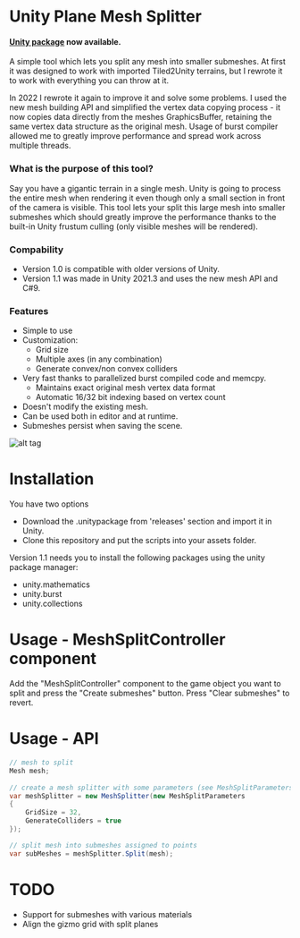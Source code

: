 # Unity Plane Mesh Splitter

#### [Unity package](https://github.com/artnas/Unity-Plane-Mesh-Splitter/releases) now available.

A simple tool which lets you split any mesh into smaller submeshes. At first it was designed to work with imported Tiled2Unity terrains, but I rewrote it to work with everything you can throw at it. 

In 2022 I rewrote it again to improve it and solve some problems. I used the new mesh building API and simplified the vertex data copying process - it now copies data directly from the meshes GraphicsBuffer, retaining the same vertex data structure as the original mesh. Usage of burst compiler allowed me to greatly improve performance and spread work across multiple threads.

### What is the purpose of this tool?

Say you have a gigantic terrain in a single mesh. Unity is going to process the entire mesh when rendering it even though only a small section in front of the camera is visible. This tool lets your split this large mesh into smaller submeshes which should greatly improve the performance thanks to the built-in Unity frustum culling (only visible meshes will be rendered).

### Compability

- Version 1.0 is compatible with older versions of Unity.
- Version 1.1 was made in Unity 2021.3 and uses the new mesh API and C#9.

### Features

- Simple to use
- Customization:
  - Grid size
  - Multiple axes (in any combination)
  - Generate convex/non convex colliders
- Very fast thanks to parallelized burst compiled code and memcpy. 
  - Maintains exact original mesh vertex data format
  - Automatic 16/32 bit indexing based on vertex count
- Doesn't modify the existing mesh.
- Can be used both in editor and at runtime.
- Submeshes persist when saving the scene.

![alt tag](http://i.imgur.com/5PzoVFc.jpg)

# Installation

You have two options
- Download the .unitypackage from 'releases' section and import it in Unity.
- Clone this repository and put the scripts into your assets folder.

Version 1.1 needs you to install the following packages using the unity package manager:
- unity.mathematics
- unity.burst
- unity.collections

# Usage - MeshSplitController component

Add the "MeshSplitController" component to the game object you want to split and press the "Create submeshes" button. Press "Clear submeshes" to revert.

# Usage - API

```csharp
// mesh to split
Mesh mesh;
            
// create a mesh splitter with some parameters (see MeshSplitParameters.cs for default settings)
var meshSplitter = new MeshSplitter(new MeshSplitParameters
{
    GridSize = 32,
    GenerateColliders = true
});

// split mesh into submeshes assigned to points
var subMeshes = meshSplitter.Split(mesh);
```

# TODO

- Support for submeshes with various materials
- Align the gizmo grid with split planes
